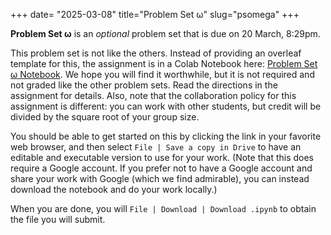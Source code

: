 +++
date= "2025-03-08"
title="Problem Set &omega;"
slug="psomega"
+++

**Problem Set &omega;** is an _optional_ problem set that is due on 20 March, 8:29pm. 

This problem set is not like the others. Instead of providing an overleaf template for this, the assignment is in a Colab Notebook here: [Problem Set &omega; Notebook](https://colab.research.google.com/drive/1NdhFoSX1xFW9iPHgXVFydwRTbQ3O7EA4?usp=sharing). We hope you will find it worthwhile, but it is not required and not graded like the other problem sets. Read the directions in the assignment for details. Also, note that the collaboration policy for this assignment is different: you can work with other students, but credit will be divided by the square root of your group size.

You should be able to get started on this by clicking the link in your favorite web browser, and then select `File | Save a copy in Drive` to have an editable and executable version to use for your work. (Note that this does require a Google account. If you prefer not to have a Google account and share your work with Google (which we find admirable), you can instead download the notebook and do your work locally.)

When you are done, you will `File | Download | Download .ipynb` to obtain the file you will submit.